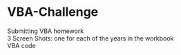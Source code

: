 # VBA-Challenge
Submitting VBA homework  
3 Screen Shots: one for each of the years in the workbook  
VBA code  
